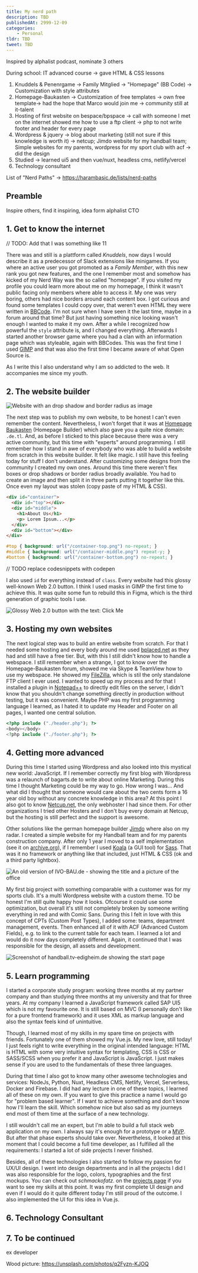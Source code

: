 ```yaml
---
title: My nerd path
description: TBD
publishedAt: 2999-12-09
categories:
    - Personal
tldr: TBD
tweet: TBD
---
```


Inspired by alphalist podcast, nominate 3 others

During school: IT advanced course -> gave HTML & CSS lessons

1. Knuddels & Penenrgame -> Family Mitglied -> "Homepage" (BB Code) -> Customization with style attributes
2. Homepage-Baukasten -> Customization of free templates -> own free template-> had the hope that Marco would join me -> community still at it-talent
3. Hosting of first website on bespace/bpspace -> call with someone I met on the internet showed me how to use a ftp client -> php to not write footer and header for every page
4. Wordpress & jquery -> blog about marketing (still not sure if this knowledge is worth it) -> netcup; Jimdo website for my handball team; Simple websites for my parents, wordpress for my sport club with acf -> did the design
5. Studied -> learned ui5 and then vue/nuxt, headless cms, netlify/vercel
6. Technology consultant

List of "Nerd Paths" -> https://harambasic.de/lists/nerd-paths

## Preamble

Inspire others, find it inspiring, idea form alphalist CTO

## 1. Get to know the internet

// TODO: Add that I was something like 11

There was and still is a plattform called _Knuddels_, now days I would describe it as a predecessor of Slack extensions like minigames. If you where an active user you got promoted as a _Family Member_, with this new rank you got new features, and the one I remember most and somehow has kicked of my Nerd Way was the so called "homepage". If you visited my profile you could learn more about me on my homepage, I think it wasn't public facing only members where able to access it. My one was very boring, others had nice borders around each content box. I got curious and found some templates I could copy over, that weren't even HTML they were written in [BBCode](https://en.wikipedia.org/wiki/BBCode). I'm not sure when I have seen it the last time, maybe in a forum around that time? But just having something nice looking wasn't enough I wanted to make it my own. After a while I recognized how powerful the `style` attribute is, and I changed everything. Afterwards I started another browser game where you had a clan with an information page which was styleable, again with BBCodes. This was the first time I used [GIMP](https://www.gimp.org/) and that was also the first time I became aware of what Open Source is.

As I write this I also understand why I am so addicted to the web. It accompanies me since my youth.

## 2. The website builder

![Website with an drop shadow and border radius as image](/posts/my-nerd-path/shadow_rounded_corner.png)

The next step was to publish my own website, to be honest I can't even remember the content. Nevertheless, I won't forget that it was at [Homepage Baukasten](https://www.homepage-baukasten.de/) (Homepage Builder) which also gave you a quite nice domain: `.de.tl`. And, as before I sticked to this place because there was a very active community, but this time with "experts" around programming. I still remember how I stand in awe of everybody who was able to build a website from scratch in this website builder. It felt like magic. I still have this feeling today for stuff I don't understand. After customizing some designs from the community I created my own ones. Around this time there weren't flex boxes or drop shadows or border radius broadly available. You had to create an image and then split it in three parts putting it together like this. Once even my layout was stolen (copy paste of my HTML & CSS).

```html
<div id="container">
  <div id="top"></div>
  <div id="middle">
    <h1>About Us</h1>
    <p> Lorem Ipsum...</p>
  </div>
  <div id="bottom"></div>
</div>
```

```css
#top { background: url("/container-top.png") no-repeat; }
#middle { background: url("/container-middle.png") repeat-y; }
#bottom { background: url("/container-bottom.png") no-repeat; }
```

// TODO replace codesnippets with codepen

I also used `id` for everything instead of `class`. Every website had this glossy well-known Web 2.0 button. I think I used masks in GIMP the first time to achieve this. It was quite some fun to rebuild this in Figma, which is the third generation of graphic tools I use.

![Glossy Web 2.0 button with the text: Click Me](/posts/my-nerd-path/glossy_button.svg)

## 3. Hosting my own websites

The next logical step was to build an entire website from scratch. For that I needed some hosting and every body around me used [bplaced.net](https://bplaced.net) as they had and still have a free tier. But, with this I still didn't know how to handle a webspace. I still remember when a strange, I got to know over the Homepage-Baukasten forum, showed me via Skype & TeamView how to use my webspace. He showed my [FileZilla](https://filezilla-project.org/), which is stil the only standalone FTP client I ever used. I wanted to speed up my process and for that I installed a plugin in [Notepad++](https://notepad-plus-plus.org/downloads/) to directly edit files on the server, I didn't know that you shouldn't change something directly in production without testing, but it was convenient. Maybe PHP was my first programming language I learned, as I hated it to update my Header and Footer on all pages, I wanted one central solution.

```php
<?php include ("./header.php"); ?>
<body></body>
<?php include ("./footer.php"); ?>
```

## 4. Getting more advanced

During this time I started using Wordpress and also looked into this mystical new world: JavaScript. If I remember correctly my first blog with Wordpress was a relaunch of bagarts.de to write about online Marketing. During this time I thought Marketing could be my way to go. How wrong I was... And what did I thought that someone would care about the two cents form a 16 year old boy without any concrete knowledge in this area? At this point I also got to know [Netcup.net](https://www.netcup.de/), the only webhoster I had since them. For other organizations I tried other Hosters and I don't buy every domain at Netcup, but the hosting is still perfect and the support is awesome.

Other solutions like the german homepage builder [Jimdo](https://www.jimdo.com/) where also on my radar. I created a simple website for my Handball team and for my parents construction company. After only 1 year I moved to a self implementation (see it on [archive.org](https://web.archive.org/web/20150920234612/http://ivo-bau.de/)), if I remember I used [Koala](http://koala-app.com/) (a GUI tool) for [Sass](https://sass-lang.com/). That was it no framework or anything like that included, just HTML & CSS (ok and a third party lightbox).

![An old version of IVO-BAU.de - showing the title and a picture of the office](/posts/my-nerd-path/ivo_bau.png)

My first big project with something comparable with a customer was for my sports club. It's a multi Wordpress website with a custom theme. TO be honest I'm still quite happy how it looks. Ofcourse it could use some optimization, but overall it's still not completely broken by someone writing everything in red and with Comic Sans. During this I felt in love with this concept of CPTs (Custom Post Types), I added some: teams, department management, events. Then enhanced all of it with ACF (Advanced Custom Fields), e.g. to link to the current table for each team. I learned a lot and would do it now days completely different. Again, it continued that I was responsible for the design, all assets and development.

![Screenshot of handball.tv-edigheim.de showing the start page](/posts/my-nerd-path/tv_edigheim.png)

## 5. Learn programming

I started a corporate study program: working three months at my partner company and than studying three months at my university and that for three years. At my company I learned a JavaScript framework called SAP UI5 which is not my favourite one. It is still based on MVC (I personally don't like for a pure frontend framework) and it uses XML as markup language and also the syntax feels kind of unintuitive. 

Though, I learned most of my skills in my spare time on projects with friends. Fortunately one of them showed my Vue.js. My new love, still today! I just feels right to write everything in the original intended language: HTML is HTML with some very intuitive syntax for templating, CSS is CSS or SASS/SCSS when you prefer it and JavaScript is JavaScript. I just makes sense if you are used to the fundamentals of these three languages. 

During that time I also got to know many other awesome technologies and services: NodeJs, Python, Nuxt, Headless CMS, Netlify, Vercel, Serverless, Docker and Firebase. I did had any lecture in one of these topics, I learned all of these on my own. If you want to give this practice a name I would go for "problem based learner". If I want to achieve something and don't know how I'll learn the skill. Which somehow nice but also sad as my journeys end most of them time at the surface of a new technology.

I still wouldn't call me an expert, but I'm able to build a full stack web application on my own. I always say it's enough for a prototype or a [MVP](TBD). But after that phase experts should take over. Nevertheless, it looked at this moment that I could become a full time developer, as I fulfilled all the requirements: I started a lot of side projects I never finished.

Besides, all of these technologies I also started to follow my passion for UX/UI design. I went into design departments and in all the projects I did I was also responsible for the logo, colors, typographies and the first mockups. You can check out _schmackofatz._ on the [projects page](/projects) if you want to see my skills at this point. It was my first complete UI design and even if I would do it quite different today I'm still proud of the outcome. I also implemented the UI for this idea in Vue.js.

## 6. Technology Consultant

## 7. To be continued

ex developer



Wood picture: https://unsplash.com/photos/q2Fyzn-KJOQ
